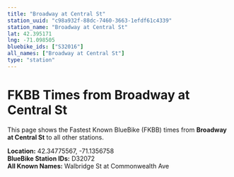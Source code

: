 ```yaml
---
title: "Broadway at Central St"
station_uuid: "c98a932f-88dc-7460-3663-1efdf61c4339"
station_name: "Broadway at Central St"
lat: 42.395171
lng: -71.098505
bluebike_ids: ["S32016"]
all_names: ["Broadway at Central St"]
type: "station"
---
```


# FKBB Times from Broadway at Central St

This page shows the Fastest Known BlueBike (FKBB) times from **Broadway at Central St** to all other stations.

**Location:** 42.34775567, -71.1356758  
**BlueBike Station IDs:** D32072  
**All Known Names:** Walbridge St at Commonwealth Ave


